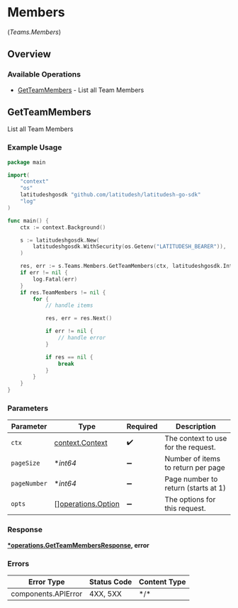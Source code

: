 # Members
(*Teams.Members*)

## Overview

### Available Operations

* [GetTeamMembers](#getteammembers) - List all Team Members

## GetTeamMembers

List all Team Members

### Example Usage

```go
package main

import(
	"context"
	"os"
	latitudeshgosdk "github.com/latitudesh/latitudesh-go-sdk"
	"log"
)

func main() {
    ctx := context.Background()

    s := latitudeshgosdk.New(
        latitudeshgosdk.WithSecurity(os.Getenv("LATITUDESH_BEARER")),
    )

    res, err := s.Teams.Members.GetTeamMembers(ctx, latitudeshgosdk.Int64(20), latitudeshgosdk.Int64(1))
    if err != nil {
        log.Fatal(err)
    }
    if res.TeamMembers != nil {
        for {
            // handle items

            res, err = res.Next()

            if err != nil {
                // handle error
            }

            if res == nil {
                break
            }
        }
    }
}
```

### Parameters

| Parameter                                                | Type                                                     | Required                                                 | Description                                              |
| -------------------------------------------------------- | -------------------------------------------------------- | -------------------------------------------------------- | -------------------------------------------------------- |
| `ctx`                                                    | [context.Context](https://pkg.go.dev/context#Context)    | :heavy_check_mark:                                       | The context to use for the request.                      |
| `pageSize`                                               | **int64*                                                 | :heavy_minus_sign:                                       | Number of items to return per page                       |
| `pageNumber`                                             | **int64*                                                 | :heavy_minus_sign:                                       | Page number to return (starts at 1)                      |
| `opts`                                                   | [][operations.Option](../../models/operations/option.md) | :heavy_minus_sign:                                       | The options for this request.                            |

### Response

**[*operations.GetTeamMembersResponse](../../models/operations/getteammembersresponse.md), error**

### Errors

| Error Type          | Status Code         | Content Type        |
| ------------------- | ------------------- | ------------------- |
| components.APIError | 4XX, 5XX            | \*/\*               |